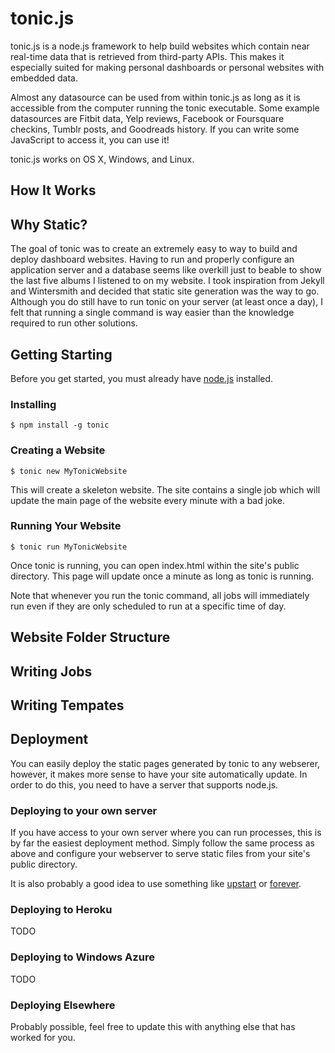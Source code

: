 tonic.js
=======

tonic.js is a node.js framework to help build websites which contain near real-time data that is retrieved from third-party APIs. This makes it especially suited for making personal dashboards or personal websites with embedded data.

Almost any datasource can be used from within tonic.js as long as it is accessible from the computer running the tonic executable. Some example datasources are Fitbit data, Yelp reviews, Facebook or Foursquare checkins, Tumblr posts, and Goodreads history. If you can write some JavaScript to access it, you can use it!

tonic.js works on OS X, Windows, and Linux.

How It Works
------------

Why Static?
-----------

The goal of tonic was to create an extremely easy to way to build and deploy dashboard websites. Having to run and properly configure an application server and a database seems like overkill just to beable to show the last five albums I listened to on my website. I took inspiration from Jekyll and Wintersmith and decided that static site generation was the way to go. Although you do still have to run tonic on your server (at least once a day), I felt that running a single command is way easier than the knowledge required to run other solutions.

Getting Starting
----------------

Before you get started, you must already have [node.js](http://nodejs.org/) installed.

### Installing
    $ npm install -g tonic

### Creating a Website
    $ tonic new MyTonicWebsite

This will create a skeleton website. The site contains a single job which will update the main page of the website every minute with a bad joke.

### Running Your Website
    $ tonic run MyTonicWebsite

Once tonic is running, you can open index.html within the site's public directory. This page will update once a minute as long as tonic is running.

Note that whenever you run the tonic command, all jobs will immediately run even if they are only scheduled to run at a specific time of day.

Website Folder Structure
------------------------

Writing Jobs
------------

Writing Tempates
----------------

Deployment
----------

You can easily deploy the static pages generated by tonic to any webserer, however, it makes more sense to have your site automatically update. In order to do this, you need to have a server that supports node.js.

### Deploying to your own server

If you have access to your own server where you can run processes, this is by far the easiest deployment method. Simply follow the same process as above and configure your webserver to serve static files from your site's public directory.

It is also probably a good idea to use something like [upstart](http://upstart.ubuntu.com/) or [forever](https://github.com/nodejitsu/forever).

### Deploying to Heroku

TODO

### Deploying to Windows Azure

TODO

### Deploying Elsewhere

Probably possible, feel free to update this with anything else that has worked for you.
